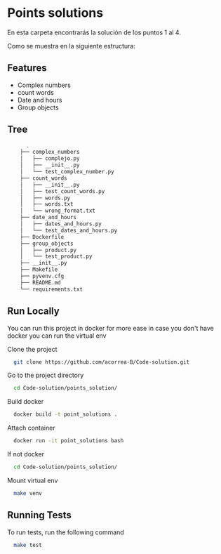 
# Points solutions

En esta carpeta encontrarás la solución de los puntos 1 al 4.

Como se muestra en la siguiente estructura:

## Features

- Complex numbers
- count words
- Date and hours
- Group objects

## Tree

```bash
      .
    ├── complex_numbers
    │   ├── complejo.py
    │   ├── __init__.py
    │   └── test_complex_number.py
    ├── count_words
    │   ├── __init__.py
    │   ├── test_count_words.py
    │   ├── words.py
    │   ├── words.txt
    │   └── wrong_format.txt
    ├── date_and_hours
    │   ├── dates_and_hours.py
    │   └── test_dates_and_hours.py
    ├── Dockerfile
    ├── group_objects
    │   ├── product.py
    │   └── test_product.py
    ├── __init__.py
    ├── Makefile
    ├── pyvenv.cfg
    ├── README.md
    └── requirements.txt
```


## Run Locally

You can run this project in docker for more ease in case you don't have docker you can run the virtual env

Clone the project

```bash
  git clone https://github.com/acorrea-B/Code-solution.git
```

Go to the project directory

```bash
  cd Code-solution/points_solution/
```

Build docker

```bash
  docker build -t point_solutions .
```

Attach container

```bash
  docker run -it point_solutions bash
```

If not docker 

```bash
  cd Code-solution/points_solution/
```

Mount virtual env

```bash
  make venv
```
## Running Tests

To run tests, run the following command

```bash
  make test
```

